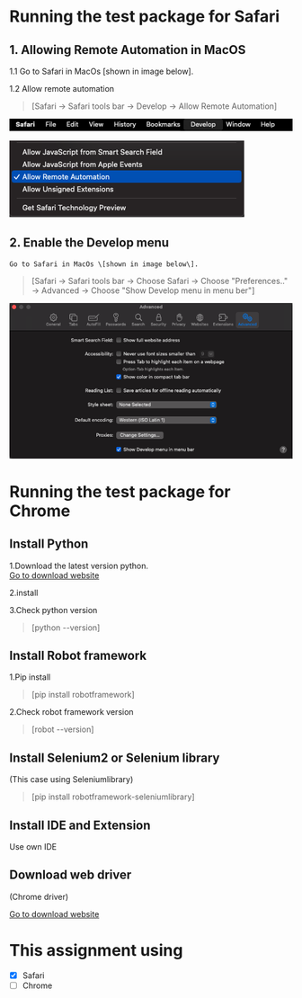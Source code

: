 # Running the test package for Safari
## 1. Allowing Remote Automation in MacOS 

1.1 Go to Safari in MacOs \[shown in image below\].


1.2 Allow remote automation

>[Safari -> Safari tools bar -> Develop -> Allow Remote Automation]

![Image](https://github.com/GitFlutter-cola/Todolist/blob/main/safaribar.png) 


![Image](https://github.com/GitFlutter-cola/Todolist/blob/main/menu.png)



## 2. Enable the Develop menu

    Go to Safari in MacOs \[shown in image below\].

>[Safari -> Safari tools bar -> Choose Safari -> Choose "Preferences.." -> Advanced -> Choose "Show Develop menu in menu ber"]

![Image](https://github.com/GitFlutter-cola/Todolist/blob/main/setting.png)

# Running the test package for Chrome
## Install Python
1.Download the latest version python.  
    [Go to download website](https://www.python.org/downloads/)

2.install

3.Check python version
>[python --version]
## Install Robot framework
1.Pip install
>[pip install robotframework]

2.Check robot framework version
>[robot --version]
## Install Selenium2 or Selenium library
(This case using Seleniumlibrary)
>[pip install robotframework-seleniumlibrary]
## Install IDE and Extension
Use own IDE 
## Download web driver
(Chrome driver)

[Go to download website](https://chromedriver.chromium.org/downloads)

# This assignment using
- [x] Safari
- [ ] Chrome
